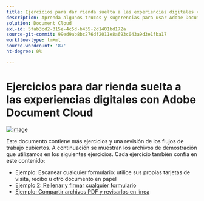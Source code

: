 ```yaml
---
title: Ejercicios para dar rienda suelta a las experiencias digitales con Adobe Document Cloud
description: Aprenda algunos trucos y sugerencias para usar Adobe Document Cloud
solution: Document Cloud
exl-id: 5fab3cd2-315e-4c5d-b435-2d1401bd172a
source-git-commit: 99ed9ab8bc276df2011e8a693c043a9d3e1fba17
workflow-type: tm+mt
source-wordcount: '87'
ht-degree: 0%

---
```


# Ejercicios para dar rienda suelta a las experiencias digitales con Adobe Document Cloud

[![image](assets/rebrand.png)](assets/Unleash_Digital_Experiences_with_Adobe_Document_Cloud.pdf)

Este documento contiene más ejercicios y una revisión de los flujos de trabajo cubiertos. A continuación se muestran los archivos de demostración que utilizamos en los siguientes ejercicios. Cada ejercicio también confía en este contenido:

* Ejemplo: Escanear cualquier formulario: utilice sus propias tarjetas de visita, recibo u otro documento en papel
* [Ejemplo 2: Rellenar y firmar cualquier formulario](assets/03_FillSignScan.zip)
* [Ejemplo: Compartir archivos PDF y revisarlos en línea](assets/01_Review.zip)
